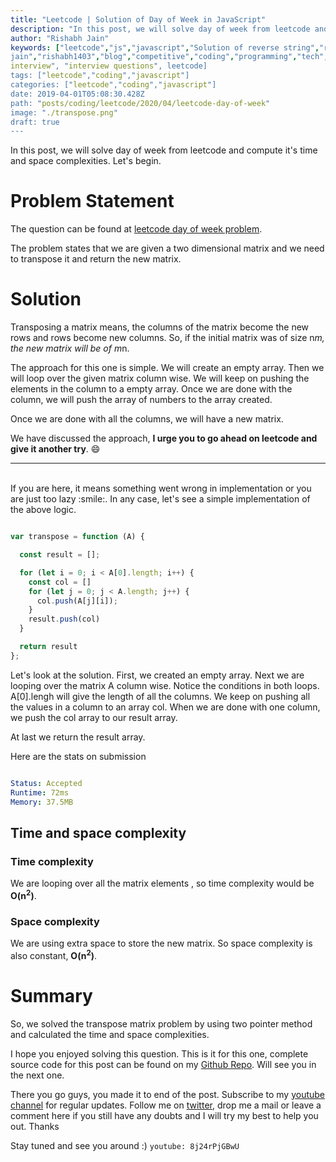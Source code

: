 ```yaml
---
title: "Leetcode | Solution of Day of Week in JavaScript"
description: "In this post, we will solve day of week from leetcode and compute it's time and space complexities. Let's begin."
author: "Rishabh Jain"
keywords: ["leetcode","js","javascript","Solution of reverse string","rishabh","jain","rishabh
jain","rishabh1403","blog","competitive","coding","programming","tech","technology",
interview", "interview questions", leetcode]
tags: ["leetcode","coding","javascript"]
categories: ["leetcode","coding","javascript"]
date: 2019-04-01T05:08:30.428Z
path: "posts/coding/leetcode/2020/04/leetcode-day-of-week"
image: "./transpose.png"
draft: true
---
```


In this post, we will solve day of week from leetcode and compute it's time and space complexities. Let's begin.
<!--more-->

# Problem Statement
The question can be found at [leetcode day of week problem](https://leetcode.com/problems/day-of-the-week/).

The problem states that we are given a two dimensional matrix and we need to
transpose it and return the new matrix.

# Solution

Transposing a matrix means, the columns of the matrix become the new rows and
rows become new columns. So, if the initial matrix was of size n*m, the new
matrix will be of m*n. 

The approach for this one is simple. We will create an empty array. Then we
will loop over the given matrix column wise. We will keep on pushing the
elements in the column to a empty array. Once we are done with the column, we
will push the array of numbers to the array created. 

Once we are done with all the columns, we will have a new matrix.

We have discussed the approach, **I urge you to go ahead on leetcode and give it another try**. :smile:

<hr />
<br />
If you are here, it means something went wrong in implementation or you are just too lazy :smile:. In any case, let's see a simple implementation of the above logic.

```js

var transpose = function (A) {

  const result = [];

  for (let i = 0; i < A[0].length; i++) {
    const col = []
    for (let j = 0; j < A.length; j++) {
      col.push(A[j][i]);
    }
    result.push(col)
  }

  return result
};

```

Let's look at the solution. First, we created an empty array. Next we are
looping over the matrix A column wise. Notice the conditions in both loops.
A[0].lengh will give the length of all the columns. We keep on pushing all the
values in a column to an array col. When we are done with one column, we push
the col array to our result array.

At last we return the result array.


Here are the stats on submission

```yaml

Status: Accepted
Runtime: 72ms
Memory: 37.5MB

```

## Time and space complexity

### Time complexity

We are looping over all the matrix elements , so time complexity would be **O(n<sup>2</sup>)**.

### Space complexity

We are using extra space to store the new matrix. So space
complexity is also constant, **O(n<sup>2</sup>)**.

# Summary

So, we solved the transpose matrix problem by using two pointer method and calculated the time and space complexities.

I hope you enjoyed solving this question. This is it for this one, complete source code for this post can be found on my [Github Repo](https://github.com/rishabh1403/leetcode-javascript-solutions). Will see you in the next one.

There you go guys, you made it to end of the post.  Subscribe to my [youtube channel](https://www.youtube.com/rishabh1403) for regular updates. Follow me on [twitter](https://www.twitter.com/rishabhjain1403), drop me a mail or leave a comment here if you still have any doubts and I will try my best to help you out. Thanks

Stay tuned and see you around :)
`youtube: 8j24rPjGBwU`